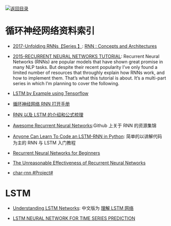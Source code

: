 [![返回目录](https://parg.co/UGo)](https://parg.co/b4z) 
 


# 循环神经网络资料索引

* [2017-Unfolding RNNs【Series 】](http://suriyadeepan.github.io/2017-01-07-unfolding-rnn/): [RNN : Concepts and Architectures](http://suriyadeepan.github.io/2017-01-07-unfolding-rnn/)

* [2015-RECURRENT NEURAL NETWORKS TUTORIAL](https://parg.co/bsS): Recurrent Neural Networks (RNNs) are popular models that have shown great promise in many NLP tasks. But despite their recent popularity I’ve only found a limited number of resources that throughly explain how RNNs work, and how to implement them. That’s what this tutorial is about. It’s a multi-part series in which I’m planning to cover the following.

* [LSTM by Example using Tensorflow](https://parg.co/bsJ)

* [循环神经网络 RNN 打开手册](https://zhuanlan.zhihu.com/p/22930328)

* [RNN 以及 LSTM 的介绍和公式梳理 ](http://blog.csdn.net/Dark_Scope/article/details/47056361)

* [Awesome Recurrent Neural Networks](https://github.com/kjw0612/awesome-rnn):Github 上关于 RNN 的资源集锦

* [Anyone Can Learn To Code an LSTM-RNN in Python](https://iamtrask.github.io/2015/11/15/anyone-can-code-lstm/): 简单的以讲解代码为主的 RNN 与 LSTM 入门教程

* [Recurrent Neural Networks for Beginners](https://medium.com/@camrongodbout/recurrent-neural-networks-for-beginners-7aca4e933b82#.2fl2af7wa)

- [The Unreasonable Effectiveness of Recurrent Neural Networks](http://karpathy.github.io/2015/05/21/rnn-effectiveness/)

- [char-rnn #Project#](https://github.com/karpathy/char-rnn)

# LSTM

* [Understanding LSTM Networks](http://colah.github.io/posts/2015-08-Understanding-LSTMs/): 中文版为 [理解 LSTM 网络](http://www.tuicool.com/articles/FjUjaeu)

* [LSTM NEURAL NETWORK FOR TIME SERIES PREDICTION](http://www.jakob-aungiers.com/articles/a/LSTM-Neural-Network-for-Time-Series-Prediction)
